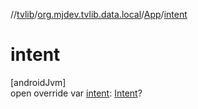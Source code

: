 //[tvlib](../../../index.md)/[org.mjdev.tvlib.data.local](../index.md)/[App](index.md)/[intent](intent.md)

# intent

[androidJvm]\
open override var [intent](intent.md): [Intent](https://developer.android.com/reference/kotlin/android/content/Intent.html)?
